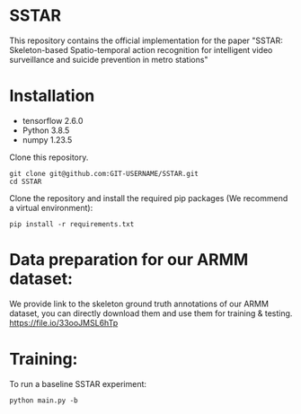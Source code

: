 # SSTAR

This repository contains the official implementation for the paper "SSTAR: Skeleton-based Spatio-temporal action recognition for intelligent video surveillance and suicide prevention in metro stations"

# Installation

* tensorflow 2.6.0
* Python 3.8.5
* numpy 1.23.5

Clone this repository.

    git clone git@github.com:GIT-USERNAME/SSTAR.git
    cd SSTAR

Clone the repository and install the required pip packages (We recommend a virtual environment):

    pip install -r requirements.txt

# Data preparation for our ARMM dataset:

We provide link to the skeleton ground truth annotations of our ARMM dataset, you can directly download them and use them for training & testing.
https://file.io/33ooJMSL6hTp

# Training:
To run a baseline SSTAR experiment:

    python main.py -b 
